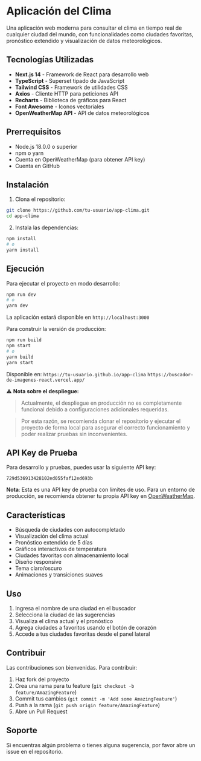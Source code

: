 # Aplicación del Clima

Una aplicación web moderna para consultar el clima en tiempo real de cualquier ciudad del mundo, con funcionalidades como ciudades favoritas, pronóstico extendido y visualización de datos meteorológicos.

##  Tecnologías Utilizadas

- **Next.js 14** - Framework de React para desarrollo web
- **TypeScript** - Superset tipado de JavaScript
- **Tailwind CSS** - Framework de utilidades CSS
- **Axios** - Cliente HTTP para peticiones API
- **Recharts** - Biblioteca de gráficos para React
- **Font Awesome** - Iconos vectoriales
- **OpenWeatherMap API** - API de datos meteorológicos

##  Prerrequisitos

- Node.js 18.0.0 o superior
- npm o yarn
- Cuenta en OpenWeatherMap (para obtener API key)
- Cuenta en GitHub

##  Instalación

1. Clona el repositorio:
```bash
git clone https://github.com/tu-usuario/app-clima.git
cd app-clima
```

2. Instala las dependencias:
```bash
npm install
# o
yarn install
```

##  Ejecución

Para ejecutar el proyecto en modo desarrollo:

```bash
npm run dev
# o
yarn dev
```

La aplicación estará disponible en `http://localhost:3000`

Para construir la versión de producción:

```bash
npm run build
npm start
# o
yarn build
yarn start
```


Disponible en: 
`https://tu-usuario.github.io/app-clima`
`https://buscador-de-imagenes-react.vercel.app/`

⚠️ **Nota sobre el despliegue:**  
> Actualmente, el despliegue en producción no es completamente funcional debido a configuraciones adicionales requeridas.
  
> Por esta razón, se recomienda clonar el repositorio y ejecutar el proyecto de forma local para asegurar el correcto funcionamiento y poder realizar pruebas sin inconvenientes.

##  API Key de Prueba

Para desarrollo y pruebas, puedes usar la siguiente API key:
```
729d536913428102ed055faf12ed693b
```

**Nota**: Esta es una API key de prueba con límites de uso. Para un entorno de producción, se recomienda obtener tu propia API key en [OpenWeatherMap](https://openweathermap.org/api).

##  Características

- Búsqueda de ciudades con autocompletado
- Visualización del clima actual
- Pronóstico extendido de 5 días
- Gráficos interactivos de temperatura
- Ciudades favoritas con almacenamiento local
- Diseño responsive
- Tema claro/oscuro
- Animaciones y transiciones suaves

##  Uso

1. Ingresa el nombre de una ciudad en el buscador
2. Selecciona la ciudad de las sugerencias
3. Visualiza el clima actual y el pronóstico
4. Agrega ciudades a favoritos usando el botón de corazón
5. Accede a tus ciudades favoritas desde el panel lateral

##  Contribuir

Las contribuciones son bienvenidas. Para contribuir:

1. Haz fork del proyecto
2. Crea una rama para tu feature (`git checkout -b feature/AmazingFeature`)
3. Commit tus cambios (`git commit -m 'Add some AmazingFeature'`)
4. Push a la rama (`git push origin feature/AmazingFeature`)
5. Abre un Pull Request

## Soporte

Si encuentras algún problema o tienes alguna sugerencia, por favor abre un issue en el repositorio.
